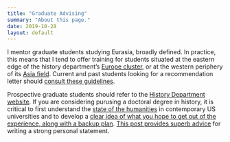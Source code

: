 ```yaml
---
title: "Graduate Advising"
summary: "About this page."
date: 2019-10-28
layout: default
---
```


I mentor graduate students studying Eurasia, broadly defined. In practice, this means that I tend to offer training for students situated at the eastern edge of the history department’s [Europe cluster][1], or at the western periphery of its [Asia field][2]. Current and past students looking for a recommendation letter should [consult these guidelines][4].

Prospective graduate students should refer to the [History Department website][3]. If you are considering purusing a doctoral degree in history, it is critical to first understand the [state of the humanities](https://www.theatlantic.com/ideas/archive/2018/08/the-humanities-face-a-crisisof-confidence/567565/) in contemporary US universities and to develop a [clear idea of what you hope to get out of the experience, along with a backup plan](https://hcommons.org/deposits/objects/hc:30062/datastreams/CONTENT/content). [This post provides superb advice](https://chrisblattman.com/2022/01/11/phd-applicants-writing-your-statement-of-purpose/) for writing a strong personal statement.





[1]:	http://www.history.pitt.edu/regional/european-history
[2]:	http://www.history.pitt.edu/regional/asia
[3]:	http://www.history.pitt.edu/graduate/admission-financial-aid
[4]:	http://jamespickett.info/rec_letter_questionnaire